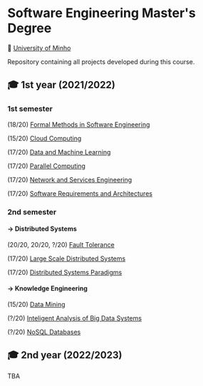 # Software Engineering Master's Degree
📍 [University of Minho](https://www.uminho.pt/EN)

Repository containing all projects developed during this course.

## 🎓 1st year (2021/2022)

### 1st semester
(18/20) [Formal Methods in Software Engineering](https://github.com/rita-peixoto/MEI-UMinho/tree/main/1YEAR/1st/MFES)

(15/20) [Cloud Computing](https://github.com/rita-peixoto/MEI-UMinho/tree/main/1YEAR/1st/ASCN)

(17/20) [Data and Machine Learning](https://github.com/rita-peixoto/MEI-UMinho/tree/main/1YEAR/1st/DAA)

(17/20) [Parallel Computing](https://github.com/rita-peixoto/MEI-UMinho/tree/main/1YEAR/1st/CP)

(17/20) [Network and Services Engineering](https://github.com/rita-peixoto/MEI-UMinho/tree/main/1YEAR/1st/ESR)

(17/20) [Software Requirements and Architectures](https://github.com/rita-peixoto/MEI-UMinho/tree/main/1YEAR/1st/RAS)


### 2nd semester

#### → Distributed Systems

(20/20, 20/20, ?/20) [Fault Tolerance](https://github.com/rita-peixoto/MEI-UMinho/tree/main/1YEAR/2nd/TF)

(17/20) [Large Scale Distributed Systems](https://github.com/rita-peixoto/MEI-UMinho/tree/main/1YEAR/2nd/SDGE-PSD)

(17/20) [Distributed Systems Paradigms](https://github.com/rita-peixoto/MEI-UMinho/tree/main/1YEAR/2nd/SDGE-PSD)

#### → Knowledge Engineering

(15/20) [Data Mining](https://github.com/rita-peixoto/MEI-UMinho/tree/main/1YEAR/2nd/MD)

(?/20) [Inteligent Analysis of Big Data Systems]()

(?/20) [NoSQL Databases](https://github.com/rita-peixoto/MEI-UMinho/tree/main/1YEAR/2nd/NoSQL)

## 🎓 2nd year (2022/2023)

TBA
